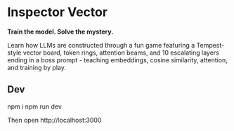 ﻿# Inspector Vector
**Train the model. Solve the mystery.**

Learn how LLMs are constructed through a fun game featuring a Tempest-style vector board, token rings, attention beams,
and 10 escalating layers ending in a boss prompt - teaching embeddings, cosine similarity, attention, and training by play.

## Dev

npm i
npm run dev

Then open http://localhost:3000
